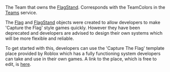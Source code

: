 The Team that owns the [FlagStand](https://developer.roblox.com/en-us/api-reference/class/FlagStand). Corresponds with the TeamColors in the [Teams](https://developer.roblox.com/en-us/api-reference/class/Teams) service.

The [Flag](https://developer.roblox.com/en-us/api-reference/class/Flag) and [FlagStand](https://developer.roblox.com/en-us/api-reference/class/FlagStand) objects were created to allow developers to make 'Capture the Flag' style games quickly. However they have been deprecated and developers are advised to design their own systems which will be more flexible and reliable.

To get started with this, developers can use the 'Capture The Flag' template place provided by Roblox which has a fully functioning system developers can take and use in their own games. A link to the place, which is free to edit, is [here](https://www.roblox.com/games/92721754/Capture-The-Flag#!/about).